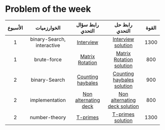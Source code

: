 # Problem of the week

|         الأسبوع   |  الخوارزميات          |                     رابط سؤال التحدي   |                رابط حل التحدي   | القوة	    | 
|:------------------------:|:----------------------------------:|:----------------------:|:----------------------:|:---------------------:|
|       1             |     binary-Search, interactive   	  | [Interview](https://codeforces.com/contest/1807/problem/E)                                               		 		| [Interview solution](https://github.com/SCPComunity/Problem-of-the-week-solution/tree/main/week1/Interview)                     				 		|							1300							            |
|      1         |  brute-force         | [Matrix Rotation](https://codeforces.com/contest/1772/problem/B)                                                      		 		| [Matrix Rotation solution](https://github.com/SCPComunity/Problem-of-the-week-solution/tree/main/week1/Matrix%20Rotation)                           				 		| 	 							800				   |
|      2         |  binary-Search	         | [Counting haybales](http://www.usaco.org/index.php?page=viewproblem2&cpid=666)                                                      		 		| [Counting haybales solution](https://github.com/SCPComunity/Problem-of-the-week-solution/tree/main/week2/Counting%20haybales)                           				 		| 	 							900				   |
|      2         |  implementation	         | [Non alternating deck](https://codeforces.com/contest/1786/problem/A1)                                                      		 		| [Non alternating deck solution](https://github.com/SCPComunity/Problem-of-the-week-solution/tree/main/week2/Non%20alternating%20deck)                           				 		| 	 							800				   |
|      2         |  number-theory         | [T-primes](https://codeforces.com/problemset/problem/230/B)                                                      		 		| [T-primes solution](https://github.com/SCPComunity/Problem-of-the-week-solution/tree/main/week2/T-prime)                           				 		| 	 							1300				   |
